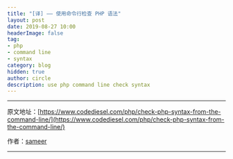 ```yaml
---
title: "[译] —— 使用命令行检查 PHP 语法"
layout: post
date: 2019-08-27 10:00
headerImage: false
tag:
- php
- command line
- syntax
category: blog
hidden: true
author: circle
description: use php command line check syntax
---
```


---

原文地址：[https://www.codediesel.com/php/check-php-syntax-from-the-command-line/](https://www.codediesel.com/php/check-php-syntax-from-the-command-line/)

作者：[sameer](https://www.codediesel.com/author/admin/)

---
